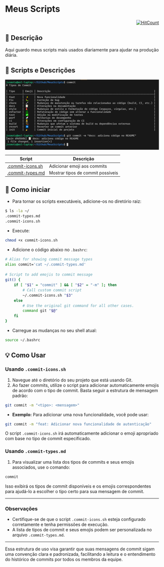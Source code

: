 # Meus Scripts

<div align="right">
  
[![HitCount](https://hits.dwyl.com/JVSMOTA/MeusScripts.svg?style=flat-square)](http://hits.dwyl.com/JVSMOTA/MeusScripts)

</div>

## 📝 Descrição
Aqui guardo meus scripts mais usados diariamente para ajudar na produção diária.

## 🎯 Scripts e Descrições

![Exemplo de execução](images/exemplo-script.png)

<div align="center">

| Script                                       | Descrição                         |
|----------------------------------------------|-----------------------------------|
| [.commit-icons.sh](scripts/.commit-icons.sh) | Adicionar emoji aos commits       |
| [.commit-types.md](scripts/.commit-types.md) | Mostrar tipos de commit possíveis |

</div>

## 🚀 Como iniciar

- Para tornar os scripts executáveis, adicione-os no diretório raiz:	

```bash
$ ls -la ~/
.commit-types.md
.commit-icons.sh
```

- Execute:

```bash
chmod +x commit-icons.sh
```

- Adicione o código abaixo no `.bashrc`:

```bash
# Alias for showing commit message types
alias commit='cat ~/.commit-types.md'

# Script to add emojis to commit message
git() {
    if [ "$1" = "commit" ] && [ "$2" = "-m" ]; then
        # Call custom commit script
        ~/.commit-icons.sh "$3"
    else
        # Use the original git command for all other cases.
        command git "$@"
    fi
}
```

- Carregue as mudanças no seu shell atual:

```bash
source ~/.bashrc
```

## 💡 Como Usar

### Usando `.commit-icons.sh`

1. Navegue até o diretório do seu projeto que está usando Git.
2. Ao fazer commits, utilize o script para adicionar automaticamente emojis de acordo com o tipo de commit. Basta seguir a estrutura de mensagem padrão:

```bash
git commit -m "<tipo>: <mensagem>"
```

   - **Exemplo:** Para adicionar uma nova funcionalidade, você pode usar:

```bash
git commit -m "feat: Adicionar nova funcionalidade de autenticação"
```

   O script `.commit-icons.sh` irá automaticamente adicionar o emoji apropriado com base no tipo de commit especificado.

### Usando `.commit-types.md`

1. Para visualizar uma lista dos tipos de commits e seus emojis associados, use o comando:

```bash
commit
```

   Isso exibirá os tipos de commit disponíveis e os emojis correspondentes para ajudá-lo a escolher o tipo certo para sua mensagem de commit.

---

### Observações

- Certifique-se de que o script `.commit-icons.sh` esteja configurado corretamente e tenha permissões de execução.
- A lista de tipos de commit e seus emojis podem ser personalizada no arquivo `.commit-types.md`.

---

Essa estrutura de uso visa garantir que suas mensagens de commit sigam uma convenção clara e padronizada, facilitando a leitura e o entendimento do histórico de commits por todos os membros da equipe.
